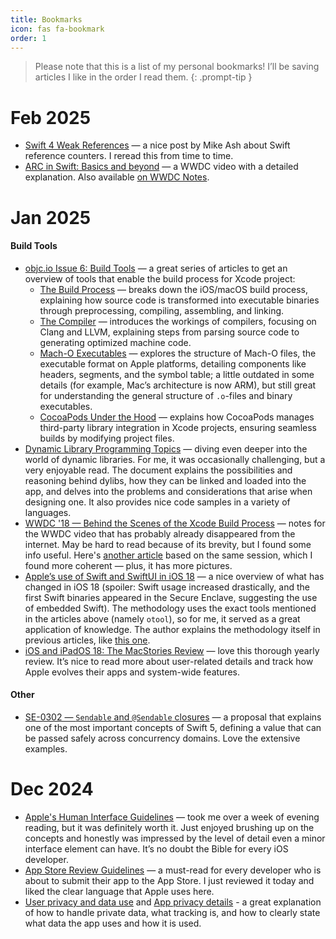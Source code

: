 ```yaml
---
title: Bookmarks 
icon: fas fa-bookmark
order: 1
---
```


> Please note that this is a list of my personal bookmarks! I’ll be saving articles I like in the order I read them.
{: .prompt-tip }

# Feb 2025

- [Swift 4 Weak References](https://www.mikeash.com/pyblog/friday-qa-2017-09-22-swift-4-weak-references.html) — a nice post by Mike Ash about Swift reference counters. I reread this from time to time.
- [ARC in Swift: Basics and beyond](https://developer.apple.com/videos/play/wwdc2021/10216) — a WWDC video with a detailed explanation. Also available [on WWDC Notes](https://wwdcnotes.com/documentation/wwdcnotes/wwdc21-10216-arc-in-swift-basics-and-beyond).


# Jan 2025

#### Build Tools
- [objc.io Issue 6: Build Tools](https://www.objc.io/issues/6-build-tools/) — a great series of articles to get an overview of tools that enable the build process for Xcode project:
    - [The Build Process](https://www.objc.io/issues/6-build-tools/build-process/) — breaks down the iOS/macOS build process, explaining how source code is transformed into executable binaries through preprocessing, compiling, assembling, and linking.
    - [The Compiler](https://www.objc.io/issues/6-build-tools/compiler/) — introduces the workings of compilers, focusing on Clang and LLVM, explaining steps from parsing source code to generating optimized machine code.
    - [Mach-O Executables](https://www.objc.io/issues/6-build-tools/mach-o-executables/) — explores the structure of Mach-O files, the executable format on Apple platforms, detailing components like headers, segments, and the symbol table; a little outdated in some details (for example, Mac’s architecture is now ARM), but still great for understanding the general structure of `.o`-files and binary executables.
    - [CocoaPods Under the Hood](https://www.objc.io/issues/6-build-tools/cocoapods-under-the-hood/) — explains how CocoaPods manages third-party library integration in Xcode projects, ensuring seamless builds by modifying project files.
- [Dynamic Library Programming Topics](https://developer.apple.com/library/archive/documentation/DeveloperTools/Conceptual/DynamicLibraries/100-Articles/OverviewOfDynamicLibraries.html) — diving even deeper into the world of dynamic libraries. For me, it was occasionally challenging, but a very enjoyable read. The document explains the possibilities and reasoning behind dylibs, how they can be linked and loaded into the app, and delves into the problems and considerations that arise when designing one. It also provides nice code samples in a variety of languages.
- [WWDC '18 — Behind the Scenes of the Xcode Build Process](https://wwdcnotes.com/documentation/wwdcnotes/wwdc18-415-behind-the-scenes-of-the-xcode-build-process/) — notes for the WWDC video that has probably already disappeared from the internet. May be hard to read because of its brevity, but I found some info useful. Here's [another article](https://suelan.github.io/2020/07/05/20200705Behind-the-Scenes-of-the-%E2%80%A2Xcode-Build-Process/) based on the same session, which I found more coherent — plus, it has more pictures.
- [Apple’s use of Swift and SwiftUI in iOS 18](https://blog.timac.org/2024/1208-state-of-swift-and-swiftui-ios18/) — a nice overview of what has changed in iOS 18 (spoiler: Swift usage increased drastically, and the first Swift binaries appeared in the Secure Enclave, suggesting the use of embedded Swift). The methodology uses the exact tools mentioned in the articles above (namely `otool`), so for me, it served as a great application of knowledge. The author explains the methodology itself in previous articles, like [this one](https://blog.timac.org/2020/1019-evolution-of-the-programming-languages-from-iphone-os-to-ios-14/).
- [iOS and iPadOS 18:
The MacStories Review](https://www.macstories.net/stories/ios-and-ipados-18-the-macstories-review/) — love this thorough yearly review. It’s nice to read more about user-related details and track how Apple evolves their apps and system-wide features.


#### Other
- [SE-0302 — `Sendable` and `@Sendable` closures](https://github.com/swiftlang/swift-evolution/blob/main/proposals/0302-concurrent-value-and-concurrent-closures.md) — a proposal that explains one of the most important concepts of Swift 5, defining a value that can be passed safely across concurrency domains. Love the extensive examples.

# Dec 2024

- [Apple's Human Interface Guidelines](https://developer.apple.com/design/human-interface-guidelines/) — took me over a week of evening reading, but it was definitely worth it. Just enjoyed brushing up on the concepts and honestly was impressed by the level of detail even a minor interface element can have. It’s no doubt the Bible for every iOS developer.
- [App Store Review Guidelines](https://developer.apple.com/app-store/review/guidelines/) — a must-read for every developer who is about to submit their app to the App Store. I just reviewed it today and liked the clear language that Apple uses here.
- [User privacy and data use](https://developer.apple.com/app-store/user-privacy-and-data-use/) and [App privacy details](https://developer.apple.com/app-store/app-privacy-details/) - a great explanation of how to handle private data, what tracking is, and how to clearly state what data the app uses and how it is used.